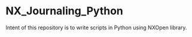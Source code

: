 # NX_Journaling_Python

Intent of this repository is to write scripts in Python using NXOpen library. 
